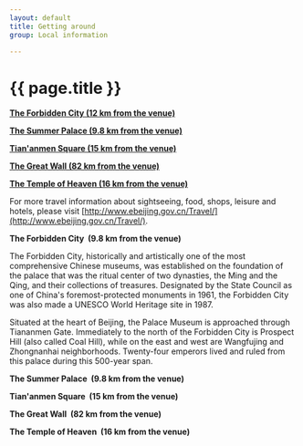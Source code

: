 ```yaml
---
layout: default
title: Getting around
group: Local information

---
```




# {{ page.title }}

<a href="#t1">**The Forbidden City (12 km from the venue)**</a>

<a href="#t2">**The Summer Palace (9.8 km from the venue)**</a>

<a href="#t3">**Tian&apos;anmen Square (15 km from the venue)**</a>

<a href="#t4">**The Great Wall (82 km from the venue)**</a>

<a href="#t5">**The Temple of Heaven (16 km from the venue)**</a>

For more travel information about sightseeing, food, shops, leisure and hotels, please visit [http://www.ebeijing.gov.cn/Travel/](http://www.ebeijing.gov.cn/Travel/).

<span id="t1">**The Forbidden City&nbsp;&nbsp;(9.8 km from the venue)**</span>

<div>
<p>The Forbidden City, historically and artistically one of the most comprehensive Chinese museums, was established on the foundation of the palace that was the ritual center of two dynasties, the Ming and the Qing, and their collections of treasures. Designated by the State Council as one of China&apos;s foremost-protected monuments in 1961, the Forbidden City was also made a UNESCO World Heritage site in 1987.</p>
</div>

Situated at the heart of Beijing, the Palace Museum is approached through Tiananmen Gate. Immediately to the north of the Forbidden City is Prospect Hill (also called Coal Hill), while on the east and west are Wangfujing and Zhongnanhai neighborhoods. Twenty-four emperors lived and ruled from this palace during this 500-year span.

<span id="t2">**The Summer Palace&nbsp;&nbsp;(9.8 km from the venue)**</span>



<span id="t3">**Tian&apos;anmen Square&nbsp;&nbsp;(15 km from the venue)**</span>



<span id="t4">**The Great Wall&nbsp;&nbsp;(82 km from the venue)**</span>



<span id="t5">**The Temple of Heaven&nbsp;&nbsp;(16 km from the venue)**</span>


